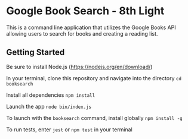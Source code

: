 # Google Book Search - 8th Light

This is a command line application that utilizes the Google Books API allowing users to search for books and creating a reading list.

## Getting Started
Be sure to install Node.js (https://nodejs.org/en/download/)

In your terminal, clone this repository and navigate into the directory
`cd booksearch`

Install all dependencies
`npm install`

Launch the app
`node bin/index.js`

To launch with the `booksearch` command, install globally
`npm install -g`

To run tests, enter `jest` or `npm test` in your terminal 
